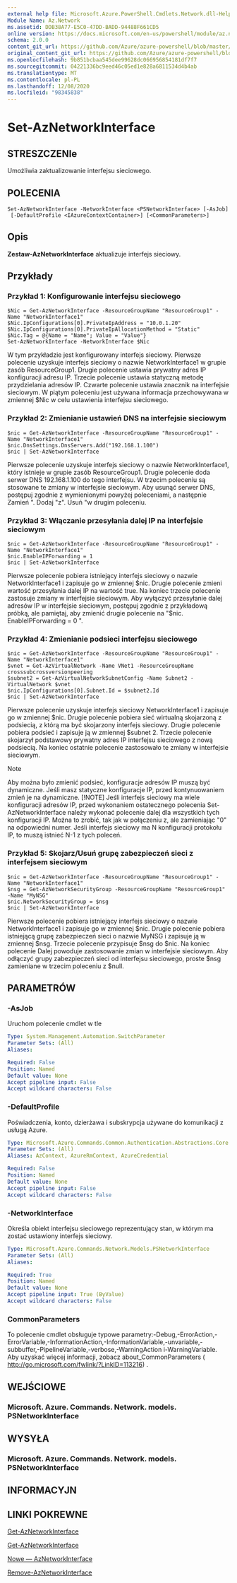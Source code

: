 ```yaml
---
external help file: Microsoft.Azure.PowerShell.Cmdlets.Network.dll-Help.xml
Module Name: Az.Network
ms.assetid: DDB38A77-E5C0-47DD-BADD-94488F661CD5
online version: https://docs.microsoft.com/en-us/powershell/module/az.network/set-aznetworkinterface
schema: 2.0.0
content_git_url: https://github.com/Azure/azure-powershell/blob/master/src/Network/Network/help/Set-AzNetworkInterface.md
original_content_git_url: https://github.com/Azure/azure-powershell/blob/master/src/Network/Network/help/Set-AzNetworkInterface.md
ms.openlocfilehash: 9b851bcbaa545dee99628dc066956854181df7f7
ms.sourcegitcommit: 04221336bc9eed46c05ed1e828a6811534d4b4ab
ms.translationtype: MT
ms.contentlocale: pl-PL
ms.lasthandoff: 12/08/2020
ms.locfileid: "98345838"
---
```

# Set-AzNetworkInterface

## STRESZCZENIe
Umożliwia zaktualizowanie interfejsu sieciowego.

## POLECENIA

```
Set-AzNetworkInterface -NetworkInterface <PSNetworkInterface> [-AsJob]
 [-DefaultProfile <IAzureContextContainer>] [<CommonParameters>]
```

## Opis
**Zestaw-AzNetworkInterface** aktualizuje interfejs sieciowy.

## Przykłady

### Przykład 1: Konfigurowanie interfejsu sieciowego
```
$Nic = Get-AzNetworkInterface -ResourceGroupName "ResourceGroup1" -Name "NetworkInterface1"
$Nic.IpConfigurations[0].PrivateIpAddress = "10.0.1.20"
$Nic.IpConfigurations[0].PrivateIpAllocationMethod = "Static"
$Nic.Tag = @{Name = "Name"; Value = "Value"}
Set-AzNetworkInterface -NetworkInterface $Nic
```

W tym przykładzie jest konfigurowany interfejs sieciowy.
Pierwsze polecenie uzyskuje interfejs sieciowy o nazwie NetworkInterface1 w grupie zasób ResourceGroup1.
Drugie polecenie ustawia prywatny adres IP konfiguracji adresu IP.
Trzecie polecenie ustawia statyczną metodę przydzielania adresów IP.
Czwarte polecenie ustawia znacznik na interfejsie sieciowym.
W piątym poleceniu jest używana informacja przechowywana w zmiennej $Nic w celu ustawienia interfejsu sieciowego.

### Przykład 2: Zmienianie ustawień DNS na interfejsie sieciowym
```
$nic = Get-AzNetworkInterface -ResourceGroupName "ResourceGroup1" -Name "NetworkInterface1"
$nic.DnsSettings.DnsServers.Add("192.168.1.100")
$nic | Set-AzNetworkInterface
```

Pierwsze polecenie uzyskuje interfejs sieciowy o nazwie NetworkInterface1, który istnieje w grupie zasób ResourceGroup1. Drugie polecenie doda serwer DNS 192.168.1.100 do tego interfejsu. W trzecim poleceniu są stosowane te zmiany w interfejsie sieciowym. Aby usunąć serwer DNS, postępuj zgodnie z wymienionymi powyżej poleceniami, a następnie Zamień ". Dodaj "z". Usuń "w drugim poleceniu.

### Przykład 3: Włączanie przesyłania dalej IP na interfejsie sieciowym
```
$nic = Get-AzNetworkInterface -ResourceGroupName "ResourceGroup1" -Name "NetworkInterface1"
$nic.EnableIPForwarding = 1
$nic | Set-AzNetworkInterface
```

Pierwsze polecenie pobiera istniejący interfejs sieciowy o nazwie NetworkInterface1 i zapisuje go w zmiennej $nic. Drugie polecenie zmieni wartość przesyłania dalej IP na wartość true. Na koniec trzecie polecenie zastosuje zmiany w interfejsie sieciowym. Aby wyłączyć przesyłanie dalej adresów IP w interfejsie sieciowym, postępuj zgodnie z przykładową próbką, ale pamiętaj, aby zmienić drugie polecenie na "$nic. EnableIPForwarding = 0 ".

### Przykład 4: Zmienianie podsieci interfejsu sieciowego
```
$nic = Get-AzNetworkInterface -ResourceGroupName "ResourceGroup1" -Name "NetworkInterface1"
$vnet = Get-AzVirtualNetwork -Name VNet1 -ResourceGroupName crosssubcrossversionpeering
$subnet2 = Get-AzVirtualNetworkSubnetConfig -Name Subnet2 -VirtualNetwork $vnet
$nic.IpConfigurations[0].Subnet.Id = $subnet2.Id
$nic | Set-AzNetworkInterface
```

Pierwsze polecenie uzyskuje interfejs sieciowy NetworkInterface1 i zapisuje go w zmiennej $nic. Drugie polecenie pobiera sieć wirtualną skojarzoną z podsiecią, z którą ma być skojarzony interfejs sieciowy. Drugie polecenie pobiera podsieć i zapisuje ją w zmiennej $subnet 2. Trzecie polecenie skojarzył podstawowy prywatny adres IP interfejsu sieciowego z nową podsiecią. Na koniec ostatnie polecenie zastosowało te zmiany w interfejsie sieciowym.
>[!NOTE] 
>Aby można było zmienić podsieć, konfiguracje adresów IP muszą być dynamiczne. Jeśli masz statyczne konfiguracje IP, przed kontynuowaniem zmień je na dynamiczne. 
>[!NOTE]
>Jeśli interfejs sieciowy ma wiele konfiguracji adresów IP, przed wykonaniem ostatecznego polecenia Set-AzNetworkInterface należy wykonać polecenie dalej dla wszystkich tych konfiguracji IP. Można to zrobić, tak jak w połączeniu z, ale zamieniając "0" na odpowiedni numer. Jeśli interfejs sieciowy ma N konfiguracji protokołu IP, to muszą istnieć N-1 z tych poleceń.

### Przykład 5: Skojarz/Usuń grupę zabezpieczeń sieci z interfejsem sieciowym
```
$nic = Get-AzNetworkInterface -ResourceGroupName "ResourceGroup1" -Name "NetworkInterface1"
$nsg = Get-AzNetworkSecurityGroup -ResourceGroupName "ResourceGroup1" -Name "MyNSG"
$nic.NetworkSecurityGroup = $nsg
$nic | Set-AzNetworkInterface
```

Pierwsze polecenie pobiera istniejący interfejs sieciowy o nazwie NetworkInterface1 i zapisuje go w zmiennej $nic. Drugie polecenie pobiera istniejącą grupę zabezpieczeń sieci o nazwie MyNSG i zapisuje ją w zmiennej $nsg. Trzecie polecenie przypisuje $nsg do $nic. Na koniec polecenie Dalej powoduje zastosowanie zmian w interfejsie sieciowym. Aby odłączyć grupy zabezpieczeń sieci od interfejsu sieciowego, proste $nsg zamieniane w trzecim poleceniu z $null.

## PARAMETRÓW

### -AsJob
Uruchom polecenie cmdlet w tle

```yaml
Type: System.Management.Automation.SwitchParameter
Parameter Sets: (All)
Aliases:

Required: False
Position: Named
Default value: None
Accept pipeline input: False
Accept wildcard characters: False
```

### -DefaultProfile
Poświadczenia, konto, dzierżawa i subskrypcja używane do komunikacji z usługą Azure.

```yaml
Type: Microsoft.Azure.Commands.Common.Authentication.Abstractions.Core.IAzureContextContainer
Parameter Sets: (All)
Aliases: AzContext, AzureRmContext, AzureCredential

Required: False
Position: Named
Default value: None
Accept pipeline input: False
Accept wildcard characters: False
```

### -NetworkInterface
Określa obiekt interfejsu sieciowego reprezentujący stan, w którym ma zostać ustawiony interfejs sieciowy.

```yaml
Type: Microsoft.Azure.Commands.Network.Models.PSNetworkInterface
Parameter Sets: (All)
Aliases:

Required: True
Position: Named
Default value: None
Accept pipeline input: True (ByValue)
Accept wildcard characters: False
```

### CommonParameters
To polecenie cmdlet obsługuje typowe parametry:-Debug,-ErrorAction,-ErrorVariable,-InformationAction,-InformationVariable,-unvariable,-subbuffer,-PipelineVariable,-verbose,-WarningAction i-WarningVariable. Aby uzyskać więcej informacji, zobacz about_CommonParameters ( http://go.microsoft.com/fwlink/?LinkID=113216) .

## WEJŚCIOWE

### Microsoft. Azure. Commands. Network. models. PSNetworkInterface

## WYSYŁA

### Microsoft. Azure. Commands. Network. models. PSNetworkInterface

## INFORMACYJN

## LINKI POKREWNE

[Get-AzNetworkInterface](./Get-AzNetworkInterface.md)

[Get-AzNetworkInterface](./Get-AzNetworkInterface.md)

[Nowe — AzNetworkInterface](./New-AzNetworkInterface.md)

[Remove-AzNetworkInterface](./Remove-AzNetworkInterface.md)
